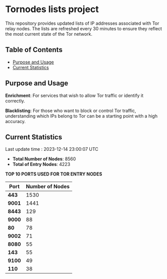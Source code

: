 # Tornodes lists project

This repository provides updated lists of IP addresses associated with Tor relay nodes. The lists are refreshed every 30 minutes to ensure they reflect the most current state of the Tor network.

## Table of Contents

- [Purpose and Usage](#purpose-and-usage)
- [Current Statistics](#current-statistics)


## Purpose and Usage

**Enrichment**: For services that wish to allow Tor traffic or identify it correctly.

**Blacklisting**: For those who want to block or control Tor traffic, understanding which IPs belong to Tor can be a starting point with a high accuracy.

## Current Statistics

Last update time : 2023-12-14 23:00:07 UTC

- **Total Number of Nodes**: 8560
- **Total of Entry Nodes**: 4223

**TOP 10 PORTS USED FOR TOR ENTRY NODES**

| **Port** | **Number of Nodes** |
|------|-----------------|
| **443**   | 1530  |
| **9001**   | 1441  |
| **8443**   | 129  |
| **9000**   | 88  |
| **80**   | 78  |
| **9002**   | 71  |
| **8080**   | 55  |
| **143**   | 55  |
| **9100**   | 49  |
| **110**   | 38  |

